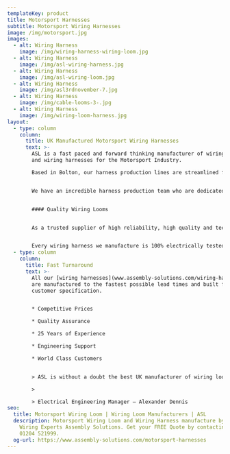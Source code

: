 ```yaml
---
templateKey: product
title: Motorsport Harnesses
subtitle: Motorsport Wiring Harnesses
image: /img/motorsport.jpg
images:
  - alt: Wiring Harness
    image: /img/wiring-harness-wiring-loom.jpg
  - alt: Wiring Harness
    image: /img/asl-wiring-harness.jpg
  - alt: Wiring Harness
    image: /img/asl-wiring-loom.jpg
  - alt: Wiring Harness
    image: /img/asl3rdnovember-7.jpg
  - alt: Wiring Harness
    image: /img/cable-looms-3-.jpg
  - alt: Wiring Harness
    image: /img/wiring-loom-harness.jpg
layout:
  - type: column
    column:
      title: UK Manufactured Motorsport Wiring Harnesses
      text: >-
        ASL is a fast paced and forward thinking manufacturer of wiring looms
        and wiring harnesses for the Motorsport Industry.

        Based in Bolton, our harness production lines are streamlined for efficient manufacture, complete with 10m long wiring boards and side stock filled trolleys for all materials and tooling.


        We have an incredible harness production team who are dedicated to producing world class looms, whilst exploring ways of reducing weight which is ever so important in Motorsport.


        #### Quality Wiring Looms


        As a trusted supplier of high reliability, high quality and technically advanced components and products, we are the supplier of choice for [wiring looms](www.assembly-solutions.com/wiring-loom) to an impressive list of world leading manufacturers including; Aston Martin, Ford and Rolls Royce.


        Every wiring harness we manufacture is 100% electrically tested and all our production processes conform to Quality ISO 9001.
  - type: column
    column:
      title: Fast Turnaround
      text: >-
        All our [wiring harnesses](www.assembly-solutions.com/wiring-harness)
        are manufactured to the fastest possible lead times and built from
        customer specification.  


        * Competitive Prices

        * Quality Assurance

        * 25 Years of Experience

        * Engineering Support

        * World Class Customers


        > ASL is without a doubt the best UK manufacturer of wiring looms and wiring harnesses. They have been our preferred supplier for 10 years because their quality and attention to detail is none other than excellent, and they deliver when they say they will - which is something my other suppliers don’t do! For us we find working with ASL extremely easy, they are always quick to respond and support us with fast turnaround deliveries when we have urgent demands.

        >

        > Electrical Engineering Manager – Alexander Dennis
seo:
  title: Motorsport Wiring Loom | Wiring Loom Manufacturers | ASL
  description: Motorsport Wiring Loom and Wiring Harness manufacture by Vehicle
    Wiring Experts Assembly Solutions. Get your FREE Quote by contacting us on
    01204 521999.
  og-url: https://www.assembly-solutions.com/motorsport-harnesses
---
```

